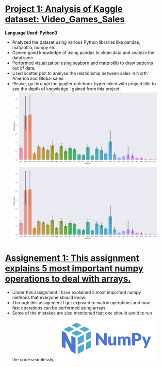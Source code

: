 
# [Project 1: Analysis of Kaggle dataset: Video_Games_Sales](https://github.com/abhigangalwar/Abhijeet_Data_Analysis_Portfolio/blob/main/video-games-sales-data.ipynb)
**Language Used: Python3**
* Analyzed the dataset using various Python libraries like pandas, matplotlib, numpy etc.
* Gained good knowledge of using pandas to clean data and analyze the dataframe.
* Performed visualization using seaborn and matplotlib to draw patterns out of data.
* Used scatter plot to analyse the relationship between sales in North America and Global sales.
* Please, go through the jupyter notebook hyperlinked with project title to see the depth of knowledge I gained from this project.
![](/images/Global%20sales%20bar.png)
![](/images/Global%20sales%20bar.PNG)



# [Assignement 1: This assignment explains 5 most important numpy operations to deal with arrays.](https://github.com/abhigangalwar/Abhijeet_Data_Analysis_Portfolio/blob/main/numpy-array-operations.ipynb)
* Under this assignment I have explained 5 most important numpy methods that everyone should know.
* Through this assignment I got exposed to matrix operations and how fast operations can be performed using arrays.
* Some of the mistakes are also mentioned that one should avoid to run the code seamlessly.
![](/images/Numpy.png)

